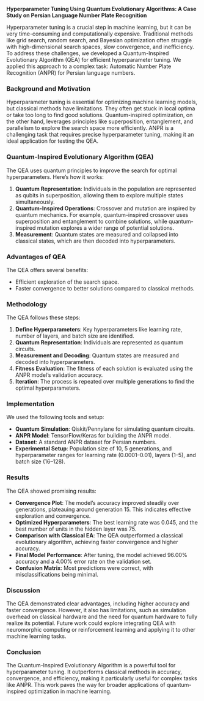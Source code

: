**Hyperparameter Tuning Using Quantum Evolutionary Algorithms: A Case Study on Persian Language Number Plate Recognition**

Hyperparameter tuning is a crucial step in machine learning, but it can be very time-consuming and computationally expensive. Traditional methods like grid search, random search, and Bayesian optimization often struggle with high-dimensional search spaces, slow convergence, and inefficiency. To address these challenges, we developed a Quantum-Inspired Evolutionary Algorithm (QEA) for efficient hyperparameter tuning. We applied this approach to a complex task: Automatic Number Plate Recognition (ANPR) for Persian language numbers.

### **Background and Motivation**
Hyperparameter tuning is essential for optimizing machine learning models, but classical methods have limitations. They often get stuck in local optima or take too long to find good solutions. Quantum-inspired optimization, on the other hand, leverages principles like superposition, entanglement, and parallelism to explore the search space more efficiently. ANPR is a challenging task that requires precise hyperparameter tuning, making it an ideal application for testing the QEA.

### **Quantum-Inspired Evolutionary Algorithm (QEA)**
The QEA uses quantum principles to improve the search for optimal hyperparameters. Here’s how it works:
1. **Quantum Representation**: Individuals in the population are represented as qubits in superposition, allowing them to explore multiple states simultaneously.
2. **Quantum-Inspired Operations**: Crossover and mutation are inspired by quantum mechanics. For example, quantum-inspired crossover uses superposition and entanglement to combine solutions, while quantum-inspired mutation explores a wider range of potential solutions.
3. **Measurement**: Quantum states are measured and collapsed into classical states, which are then decoded into hyperparameters.

### **Advantages of QEA**
The QEA offers several benefits:
- Efficient exploration of the search space.
- Faster convergence to better solutions compared to classical methods.

### **Methodology**
The QEA follows these steps:
1. **Define Hyperparameters**: Key hyperparameters like learning rate, number of layers, and batch size are identified.
2. **Quantum Representation**: Individuals are represented as quantum circuits.
3. **Measurement and Decoding**: Quantum states are measured and decoded into hyperparameters.
4. **Fitness Evaluation**: The fitness of each solution is evaluated using the ANPR model’s validation accuracy.
5. **Iteration**: The process is repeated over multiple generations to find the optimal hyperparameters.

### **Implementation**
We used the following tools and setup:
- **Quantum Simulation**: Qiskit/Pennylane for simulating quantum circuits.
- **ANPR Model**: TensorFlow/Keras for building the ANPR model.
- **Dataset**: A standard ANPR dataset for Persian numbers.
- **Experimental Setup**: Population size of 10, 5 generations, and hyperparameter ranges for learning rate (0.0001–0.01), layers (1–5), and batch size (16–128).

### **Results**
The QEA showed promising results:
- **Convergence Plot**: The model’s accuracy improved steadily over generations, plateauing around generation 15. This indicates effective exploration and convergence.
- **Optimized Hyperparameters**: The best learning rate was 0.045, and the best number of units in the hidden layer was 75.
- **Comparison with Classical EA**: The QEA outperformed a classical evolutionary algorithm, achieving faster convergence and higher accuracy.
- **Final Model Performance**: After tuning, the model achieved 96.00% accuracy and a 4.00% error rate on the validation set.
- **Confusion Matrix**: Most predictions were correct, with misclassifications being minimal.

### **Discussion**
The QEA demonstrated clear advantages, including higher accuracy and faster convergence. However, it also has limitations, such as simulation overhead on classical hardware and the need for quantum hardware to fully realize its potential. Future work could explore integrating QEA with neuromorphic computing or reinforcement learning and applying it to other machine learning tasks.

### **Conclusion**
The Quantum-Inspired Evolutionary Algorithm is a powerful tool for hyperparameter tuning. It outperforms classical methods in accuracy, convergence, and efficiency, making it particularly useful for complex tasks like ANPR. This work paves the way for broader applications of quantum-inspired optimization in machine learning.


